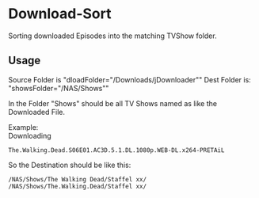 # Download-Sort
Sorting downloaded Episodes into the matching TVShow folder.

Usage
----
Source Folder is  "dloadFolder="/Downloads/jDownloader""
Dest Folder is:   "showsFolder="/NAS/Shows""

In the Folder "Shows" should be all TV Shows named as like the Downloaded File.

Example:	
Downloading
	
	The.Walking.Dead.S06E01.AC3D.5.1.DL.1080p.WEB-DL.x264-PRETAiL

So the Destination should be like this:
	
	/NAS/Shows/The Walking Dead/Staffel xx/
	/NAS/Shows/The.Walking.Dead/Staffel xx/
			
